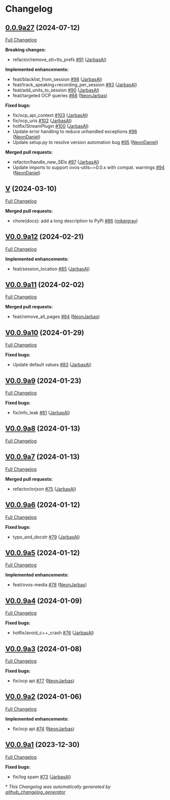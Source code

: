 # Changelog

## [0.0.9a27](https://github.com/OpenVoiceOS/ovos-bus-client/tree/0.0.9a27) (2024-07-12)

[Full Changelog](https://github.com/OpenVoiceOS/ovos-bus-client/compare/V...0.0.9a27)

**Breaking changes:**

- refactor/remove\_stt+tts\_prefs [\#91](https://github.com/OpenVoiceOS/ovos-bus-client/pull/91) ([JarbasAl](https://github.com/JarbasAl))

**Implemented enhancements:**

- feat/blacklist\_from\_session [\#98](https://github.com/OpenVoiceOS/ovos-bus-client/pull/98) ([JarbasAl](https://github.com/JarbasAl))
- feat/track\_speaking+recording\_per\_session [\#93](https://github.com/OpenVoiceOS/ovos-bus-client/pull/93) ([JarbasAl](https://github.com/JarbasAl))
- feat/add\_units\_to\_session [\#90](https://github.com/OpenVoiceOS/ovos-bus-client/pull/90) ([JarbasAl](https://github.com/JarbasAl))
- feat/targeted OCP queries [\#88](https://github.com/OpenVoiceOS/ovos-bus-client/pull/88) ([NeonJarbas](https://github.com/NeonJarbas))

**Fixed bugs:**

- fix/ocp\_api\_context [\#103](https://github.com/OpenVoiceOS/ovos-bus-client/pull/103) ([JarbasAl](https://github.com/JarbasAl))
- fix/ocp\_uris [\#102](https://github.com/OpenVoiceOS/ovos-bus-client/pull/102) ([JarbasAl](https://github.com/JarbasAl))
- hotfix/StreamPlugin [\#100](https://github.com/OpenVoiceOS/ovos-bus-client/pull/100) ([JarbasAl](https://github.com/JarbasAl))
- Update error handling to reduce unhandled exceptions [\#96](https://github.com/OpenVoiceOS/ovos-bus-client/pull/96) ([NeonDaniel](https://github.com/NeonDaniel))
- Update setup.py to resolve version automation bug [\#95](https://github.com/OpenVoiceOS/ovos-bus-client/pull/95) ([NeonDaniel](https://github.com/NeonDaniel))

**Merged pull requests:**

- refactor/handle\_new\_SEIs [\#97](https://github.com/OpenVoiceOS/ovos-bus-client/pull/97) ([JarbasAl](https://github.com/JarbasAl))
- Update imports to support ovos-utils~=0.0.x with compat. warnings [\#94](https://github.com/OpenVoiceOS/ovos-bus-client/pull/94) ([NeonDaniel](https://github.com/NeonDaniel))

## [V](https://github.com/OpenVoiceOS/ovos-bus-client/tree/V) (2024-03-10)

[Full Changelog](https://github.com/OpenVoiceOS/ovos-bus-client/compare/V0.0.9a12...V)

**Merged pull requests:**

- chore\(docs\): add a long description to PyPi [\#86](https://github.com/OpenVoiceOS/ovos-bus-client/pull/86) ([mikejgray](https://github.com/mikejgray))

## [V0.0.9a12](https://github.com/OpenVoiceOS/ovos-bus-client/tree/V0.0.9a12) (2024-02-21)

[Full Changelog](https://github.com/OpenVoiceOS/ovos-bus-client/compare/V0.0.9a11...V0.0.9a12)

**Implemented enhancements:**

- feat/session\_location [\#85](https://github.com/OpenVoiceOS/ovos-bus-client/pull/85) ([JarbasAl](https://github.com/JarbasAl))

## [V0.0.9a11](https://github.com/OpenVoiceOS/ovos-bus-client/tree/V0.0.9a11) (2024-02-02)

[Full Changelog](https://github.com/OpenVoiceOS/ovos-bus-client/compare/V0.0.9a10...V0.0.9a11)

**Merged pull requests:**

- feat/remove\_all\_pages [\#84](https://github.com/OpenVoiceOS/ovos-bus-client/pull/84) ([NeonJarbas](https://github.com/NeonJarbas))

## [V0.0.9a10](https://github.com/OpenVoiceOS/ovos-bus-client/tree/V0.0.9a10) (2024-01-29)

[Full Changelog](https://github.com/OpenVoiceOS/ovos-bus-client/compare/V0.0.9a9...V0.0.9a10)

**Fixed bugs:**

- Update default values [\#83](https://github.com/OpenVoiceOS/ovos-bus-client/pull/83) ([JarbasAl](https://github.com/JarbasAl))

## [V0.0.9a9](https://github.com/OpenVoiceOS/ovos-bus-client/tree/V0.0.9a9) (2024-01-23)

[Full Changelog](https://github.com/OpenVoiceOS/ovos-bus-client/compare/V0.0.9a8...V0.0.9a9)

**Fixed bugs:**

- fix/info\_leak [\#81](https://github.com/OpenVoiceOS/ovos-bus-client/pull/81) ([JarbasAl](https://github.com/JarbasAl))

## [V0.0.9a8](https://github.com/OpenVoiceOS/ovos-bus-client/tree/V0.0.9a8) (2024-01-13)

[Full Changelog](https://github.com/OpenVoiceOS/ovos-bus-client/compare/V0.0.9a7...V0.0.9a8)

## [V0.0.9a7](https://github.com/OpenVoiceOS/ovos-bus-client/tree/V0.0.9a7) (2024-01-13)

[Full Changelog](https://github.com/OpenVoiceOS/ovos-bus-client/compare/V0.0.9a6...V0.0.9a7)

**Merged pull requests:**

- refactor/orjson [\#75](https://github.com/OpenVoiceOS/ovos-bus-client/pull/75) ([JarbasAl](https://github.com/JarbasAl))

## [V0.0.9a6](https://github.com/OpenVoiceOS/ovos-bus-client/tree/V0.0.9a6) (2024-01-12)

[Full Changelog](https://github.com/OpenVoiceOS/ovos-bus-client/compare/V0.0.9a5...V0.0.9a6)

**Fixed bugs:**

- typo\_and\_docstr [\#79](https://github.com/OpenVoiceOS/ovos-bus-client/pull/79) ([JarbasAl](https://github.com/JarbasAl))

## [V0.0.9a5](https://github.com/OpenVoiceOS/ovos-bus-client/tree/V0.0.9a5) (2024-01-12)

[Full Changelog](https://github.com/OpenVoiceOS/ovos-bus-client/compare/V0.0.9a4...V0.0.9a5)

**Implemented enhancements:**

- feat/ovos-media [\#78](https://github.com/OpenVoiceOS/ovos-bus-client/pull/78) ([NeonJarbas](https://github.com/NeonJarbas))

## [V0.0.9a4](https://github.com/OpenVoiceOS/ovos-bus-client/tree/V0.0.9a4) (2024-01-09)

[Full Changelog](https://github.com/OpenVoiceOS/ovos-bus-client/compare/V0.0.9a3...V0.0.9a4)

**Fixed bugs:**

- hotfix/avoid\_c++\_crash [\#76](https://github.com/OpenVoiceOS/ovos-bus-client/pull/76) ([JarbasAl](https://github.com/JarbasAl))

## [V0.0.9a3](https://github.com/OpenVoiceOS/ovos-bus-client/tree/V0.0.9a3) (2024-01-08)

[Full Changelog](https://github.com/OpenVoiceOS/ovos-bus-client/compare/V0.0.9a2...V0.0.9a3)

**Fixed bugs:**

- fix/ocp api [\#77](https://github.com/OpenVoiceOS/ovos-bus-client/pull/77) ([NeonJarbas](https://github.com/NeonJarbas))

## [V0.0.9a2](https://github.com/OpenVoiceOS/ovos-bus-client/tree/V0.0.9a2) (2024-01-06)

[Full Changelog](https://github.com/OpenVoiceOS/ovos-bus-client/compare/V0.0.9a1...V0.0.9a2)

**Implemented enhancements:**

- fix/ocp api [\#74](https://github.com/OpenVoiceOS/ovos-bus-client/pull/74) ([NeonJarbas](https://github.com/NeonJarbas))

## [V0.0.9a1](https://github.com/OpenVoiceOS/ovos-bus-client/tree/V0.0.9a1) (2023-12-30)

[Full Changelog](https://github.com/OpenVoiceOS/ovos-bus-client/compare/V0.0.8...V0.0.9a1)

**Fixed bugs:**

- fix/log spam [\#73](https://github.com/OpenVoiceOS/ovos-bus-client/pull/73) ([JarbasAl](https://github.com/JarbasAl))



\* *This Changelog was automatically generated by [github_changelog_generator](https://github.com/github-changelog-generator/github-changelog-generator)*

